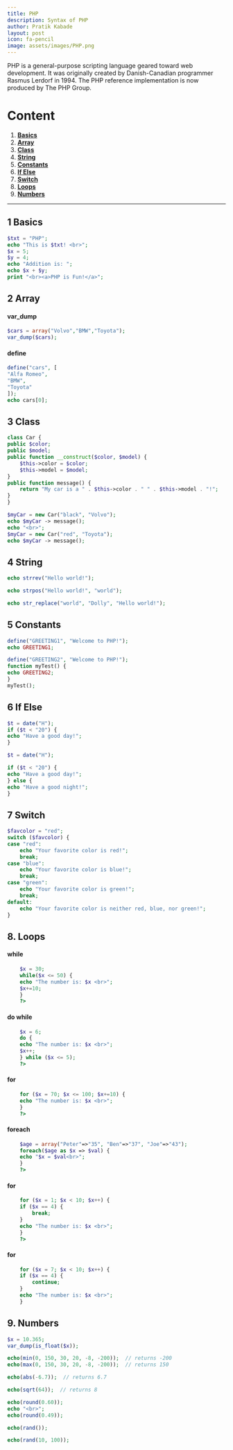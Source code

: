 ```yaml
---
title: PHP
description: Syntax of PHP
author: Pratik Kabade
layout: post
icon: fa-pencil
image: assets/images/PHP.png
---
```


PHP is a general-purpose scripting language geared toward web development. It was originally created by Danish-Canadian programmer Rasmus Lerdorf in 1994. The PHP reference implementation is now produced by The PHP Group.

<style>
:root {
    --hue-color: 245;
}
</style>

# Content

1. **[Basics](#1-basics)**
2. **[Array](#2-array)**
3. **[Class](#3-class)**
4. **[String](#4-string)**
5. **[Constants](#5-constants)**
6. **[If Else](#6-if-else)**
7. **[Switch](#7-switch)**
8. **[Loops](#8-loops)**
9. **[Numbers](#9-numbers)**

---

## 1 Basics

```php
$txt = "PHP";
echo "This is $txt! <br>";
$x = 5;
$y = 4;
echo "Addition is: ";
echo $x + $y;
print "<br><a>PHP is Fun!</a>";
```

## 2 Array

#### var_dump

```php
$cars = array("Volvo","BMW","Toyota");
var_dump($cars);
```

#### define

```php
define("cars", [
"Alfa Romeo",
"BMW",
"Toyota"
]);
echo cars[0];
```

## 3 Class

```php
class Car {
public $color;
public $model;
public function __construct($color, $model) {
    $this->color = $color;
    $this->model = $model;
}
public function message() {
    return "My car is a " . $this->color . " " . $this->model . "!";
}
}

$myCar = new Car("black", "Volvo");
echo $myCar -> message();
echo "<br>";
$myCar = new Car("red", "Toyota");
echo $myCar -> message();
```

## 4 String

```php
echo strrev("Hello world!");

echo strpos("Hello world!", "world");

echo str_replace("world", "Dolly", "Hello world!");
```

## 5 Constants

```php
define("GREETING1", "Welcome to PHP!");
echo GREETING1;

define("GREETING2", "Welcome to PHP!");
function myTest() {
echo GREETING2;
}
myTest();
```

## 6 If Else

```php
$t = date("H");
if ($t < "20") {
echo "Have a good day!";
}

$t = date("H");

if ($t < "20") {
echo "Have a good day!";
} else {
echo "Have a good night!";
}
```

## 7 Switch

```php
$favcolor = "red";
switch ($favcolor) {
case "red":
    echo "Your favorite color is red!";
    break;
case "blue":
    echo "Your favorite color is blue!";
    break;
case "green":
    echo "Your favorite color is green!";
    break;
default:
    echo "Your favorite color is neither red, blue, nor green!";
}
```

## 8. Loops

#### while

```php
    $x = 30;
    while($x <= 50) {
    echo "The number is: $x <br>";
    $x+=10;
    }
    ?>
```

#### do while

```php
    $x = 6;
    do {
    echo "The number is: $x <br>";
    $x++;
    } while ($x <= 5);
    ?>
```

#### for

```php
    for ($x = 70; $x <= 100; $x+=10) {
    echo "The number is: $x <br>";
    }
    ?>
```

#### foreach

```php
    $age = array("Peter"=>"35", "Ben"=>"37", "Joe"=>"43");
    foreach($age as $x => $val) {
    echo "$x = $val<br>";
    }
    ?>
```

#### for

```php
    for ($x = 1; $x < 10; $x++) {
    if ($x == 4) {
        break;
    }
    echo "The number is: $x <br>";
    }
    ?>
```

#### for

```php
    for ($x = 7; $x < 10; $x++) {
    if ($x == 4) {
        continue;
    }
    echo "The number is: $x <br>";
    }
```

## 9. Numbers

```php
$x = 10.365;
var_dump(is_float($x));
```

```php
echo(min(0, 150, 30, 20, -8, -200));  // returns -200
echo(max(0, 150, 30, 20, -8, -200));  // returns 150
```

```php
echo(abs(-6.7));  // returns 6.7
```

```php
echo(sqrt(64));  // returns 8
```

```php
echo(round(0.60));
echo "<br>";
echo(round(0.49));
```

```php
echo(rand());
```

```php
echo(rand(10, 100));
```
